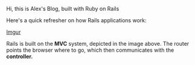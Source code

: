 Hi, this is Alex's Blog, built with Ruby on Rails

Here's a quick refresher on how Rails applications work: 

[Imgur](https://i.imgur.com/T0L9Njv.png?raw=true)

Rails is built on the <b>MVC</b> system, depicted in the image above. The </b>router</b> points the browser where to go, which then communicates with the <b>controller.</b>  




